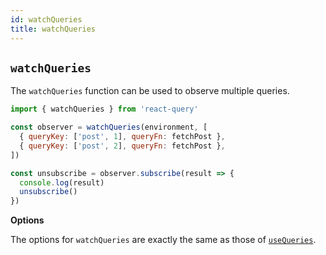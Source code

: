 ```yaml
---
id: watchQueries
title: watchQueries
---
```


## `watchQueries`

The `watchQueries` function can be used to observe multiple queries.

```js
import { watchQueries } from 'react-query'

const observer = watchQueries(environment, [
  { queryKey: ['post', 1], queryFn: fetchPost },
  { queryKey: ['post', 2], queryFn: fetchPost },
])

const unsubscribe = observer.subscribe(result => {
  console.log(result)
  unsubscribe()
})
```

**Options**

The options for `watchQueries` are exactly the same as those of [`useQueries`](#usequeries).
